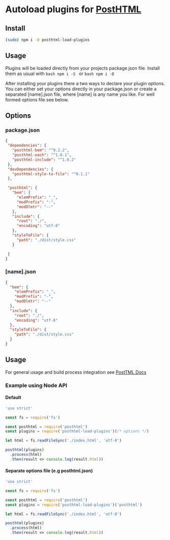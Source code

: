 # Autoload plugins for [PostHTML](https://github.com/posthtml/posthtml)

## Install

```bash
(sudo) npm i -D posthtml-load-plugins
```

## Usage

Plugins will be loaded directly from your projects package.json file.
Install them as usual with ```bash npm i -S ``` or ```bash npm i -D ```

After installing your plugins there a two ways to declare your plugin options.
You can either set your options directly in your package.json or create a separated [name].json file, where [name] is any name you like. For well formed options file see below.

## Options

### package.json

```json
{
 "dependencies": {
   "posthtml-bem": "^0.2.2",
   "posthtml-each": "^1.0.1",
   "posthtml-include": "^1.0.2"
 },
 "devDependencies": {
   "posthtml-style-to-file": "^0.1.1"
 },

 "posthtml": {
   "bem": {
     "elemPrefix": "_",
     "modPrefix": "-",
     "modDlmtr": "--"
   },
   "include": {
     "root": "./",
     "encoding": "utf-8"
   },
   "styleToFile": {
     "path": "./dist/style.css"
   }

 }
}
```

### [name].json

```json
{
  "bem": {
    "elemPrefix": "_",
    "modPrefix": "-",
    "modDlmtr": "--"
  },
  "include": {
    "root": "./",
    "encoding": "utf-8"
  },
  "styleToFile": {
    "path": "./dist/style.css"
  }
}
```

## Usage
For general usage and build process integration see [PostTML Docs](https://github.com/posthtml/posthtml#usage)

### Example using Node API
#### Default

```js
'use strict'

const fs = require('fs')

const posthtml = require('posthtml')
const plugins = require('posthtml-load-plugins')(/* options */)

let html = fs.readFileSync('./index.html', 'utf-8')

posthtml(plugins)
  .process(html)
  .then(result => console.log(result.html))
```

#### Separate options file (e.g posthtml.json)

```js
'use strict'

const fs = require('fs')

const posthtml = require('posthtml')
const plugins = require('posthtml-load-plugins')('posthtml')

let html = fs.readFileSync('./index.html', 'utf-8')

posthtml(plugins)
  .process(html)
  .then(result => console.log(result.html))
```
